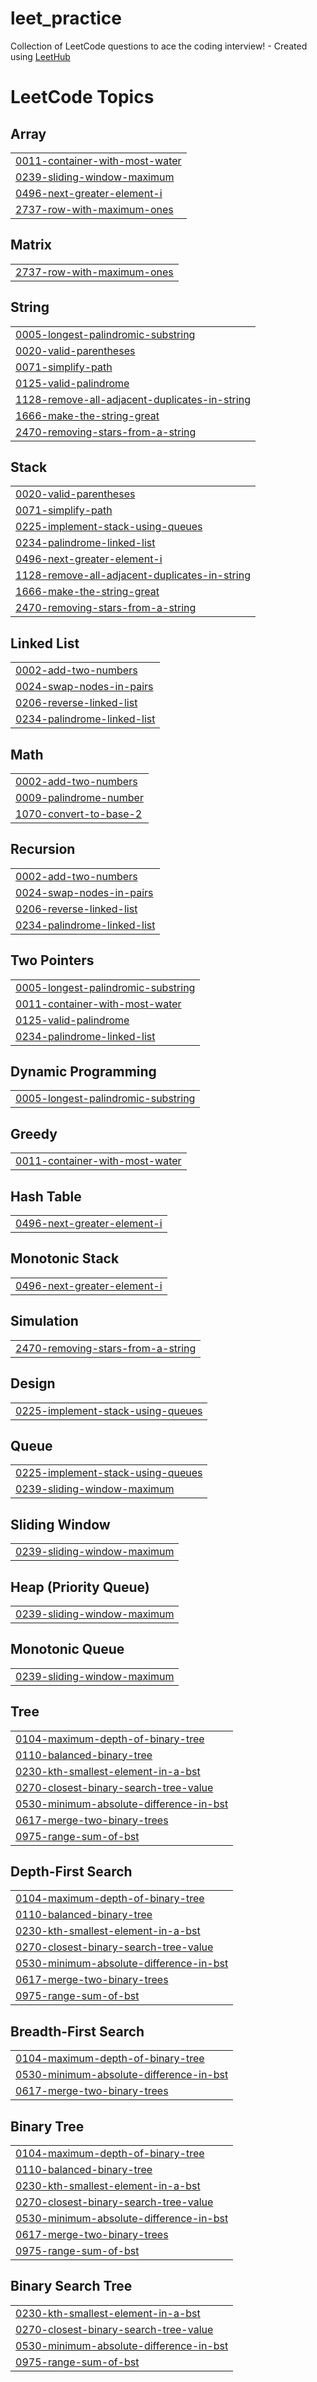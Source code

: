 # leet_practice
Collection of LeetCode questions to ace the coding interview! - Created using [LeetHub](https://github.com/QasimWani/LeetHub)

<!---LeetCode Topics Start-->
# LeetCode Topics
## Array
|  |
| ------- |
| [0011-container-with-most-water](https://github.com/AnthonyVillegas87/leet_practice/tree/master/0011-container-with-most-water) |
| [0239-sliding-window-maximum](https://github.com/AnthonyVillegas87/leet_practice/tree/master/0239-sliding-window-maximum) |
| [0496-next-greater-element-i](https://github.com/AnthonyVillegas87/leet_practice/tree/master/0496-next-greater-element-i) |
| [2737-row-with-maximum-ones](https://github.com/AnthonyVillegas87/leet_practice/tree/master/2737-row-with-maximum-ones) |
## Matrix
|  |
| ------- |
| [2737-row-with-maximum-ones](https://github.com/AnthonyVillegas87/leet_practice/tree/master/2737-row-with-maximum-ones) |
## String
|  |
| ------- |
| [0005-longest-palindromic-substring](https://github.com/AnthonyVillegas87/leet_practice/tree/master/0005-longest-palindromic-substring) |
| [0020-valid-parentheses](https://github.com/AnthonyVillegas87/leet_practice/tree/master/0020-valid-parentheses) |
| [0071-simplify-path](https://github.com/AnthonyVillegas87/leet_practice/tree/master/0071-simplify-path) |
| [0125-valid-palindrome](https://github.com/AnthonyVillegas87/leet_practice/tree/master/0125-valid-palindrome) |
| [1128-remove-all-adjacent-duplicates-in-string](https://github.com/AnthonyVillegas87/leet_practice/tree/master/1128-remove-all-adjacent-duplicates-in-string) |
| [1666-make-the-string-great](https://github.com/AnthonyVillegas87/leet_practice/tree/master/1666-make-the-string-great) |
| [2470-removing-stars-from-a-string](https://github.com/AnthonyVillegas87/leet_practice/tree/master/2470-removing-stars-from-a-string) |
## Stack
|  |
| ------- |
| [0020-valid-parentheses](https://github.com/AnthonyVillegas87/leet_practice/tree/master/0020-valid-parentheses) |
| [0071-simplify-path](https://github.com/AnthonyVillegas87/leet_practice/tree/master/0071-simplify-path) |
| [0225-implement-stack-using-queues](https://github.com/AnthonyVillegas87/leet_practice/tree/master/0225-implement-stack-using-queues) |
| [0234-palindrome-linked-list](https://github.com/AnthonyVillegas87/leet_practice/tree/master/0234-palindrome-linked-list) |
| [0496-next-greater-element-i](https://github.com/AnthonyVillegas87/leet_practice/tree/master/0496-next-greater-element-i) |
| [1128-remove-all-adjacent-duplicates-in-string](https://github.com/AnthonyVillegas87/leet_practice/tree/master/1128-remove-all-adjacent-duplicates-in-string) |
| [1666-make-the-string-great](https://github.com/AnthonyVillegas87/leet_practice/tree/master/1666-make-the-string-great) |
| [2470-removing-stars-from-a-string](https://github.com/AnthonyVillegas87/leet_practice/tree/master/2470-removing-stars-from-a-string) |
## Linked List
|  |
| ------- |
| [0002-add-two-numbers](https://github.com/AnthonyVillegas87/leet_practice/tree/master/0002-add-two-numbers) |
| [0024-swap-nodes-in-pairs](https://github.com/AnthonyVillegas87/leet_practice/tree/master/0024-swap-nodes-in-pairs) |
| [0206-reverse-linked-list](https://github.com/AnthonyVillegas87/leet_practice/tree/master/0206-reverse-linked-list) |
| [0234-palindrome-linked-list](https://github.com/AnthonyVillegas87/leet_practice/tree/master/0234-palindrome-linked-list) |
## Math
|  |
| ------- |
| [0002-add-two-numbers](https://github.com/AnthonyVillegas87/leet_practice/tree/master/0002-add-two-numbers) |
| [0009-palindrome-number](https://github.com/AnthonyVillegas87/leet_practice/tree/master/0009-palindrome-number) |
| [1070-convert-to-base-2](https://github.com/AnthonyVillegas87/leet_practice/tree/master/1070-convert-to-base-2) |
## Recursion
|  |
| ------- |
| [0002-add-two-numbers](https://github.com/AnthonyVillegas87/leet_practice/tree/master/0002-add-two-numbers) |
| [0024-swap-nodes-in-pairs](https://github.com/AnthonyVillegas87/leet_practice/tree/master/0024-swap-nodes-in-pairs) |
| [0206-reverse-linked-list](https://github.com/AnthonyVillegas87/leet_practice/tree/master/0206-reverse-linked-list) |
| [0234-palindrome-linked-list](https://github.com/AnthonyVillegas87/leet_practice/tree/master/0234-palindrome-linked-list) |
## Two Pointers
|  |
| ------- |
| [0005-longest-palindromic-substring](https://github.com/AnthonyVillegas87/leet_practice/tree/master/0005-longest-palindromic-substring) |
| [0011-container-with-most-water](https://github.com/AnthonyVillegas87/leet_practice/tree/master/0011-container-with-most-water) |
| [0125-valid-palindrome](https://github.com/AnthonyVillegas87/leet_practice/tree/master/0125-valid-palindrome) |
| [0234-palindrome-linked-list](https://github.com/AnthonyVillegas87/leet_practice/tree/master/0234-palindrome-linked-list) |
## Dynamic Programming
|  |
| ------- |
| [0005-longest-palindromic-substring](https://github.com/AnthonyVillegas87/leet_practice/tree/master/0005-longest-palindromic-substring) |
## Greedy
|  |
| ------- |
| [0011-container-with-most-water](https://github.com/AnthonyVillegas87/leet_practice/tree/master/0011-container-with-most-water) |
## Hash Table
|  |
| ------- |
| [0496-next-greater-element-i](https://github.com/AnthonyVillegas87/leet_practice/tree/master/0496-next-greater-element-i) |
## Monotonic Stack
|  |
| ------- |
| [0496-next-greater-element-i](https://github.com/AnthonyVillegas87/leet_practice/tree/master/0496-next-greater-element-i) |
## Simulation
|  |
| ------- |
| [2470-removing-stars-from-a-string](https://github.com/AnthonyVillegas87/leet_practice/tree/master/2470-removing-stars-from-a-string) |
## Design
|  |
| ------- |
| [0225-implement-stack-using-queues](https://github.com/AnthonyVillegas87/leet_practice/tree/master/0225-implement-stack-using-queues) |
## Queue
|  |
| ------- |
| [0225-implement-stack-using-queues](https://github.com/AnthonyVillegas87/leet_practice/tree/master/0225-implement-stack-using-queues) |
| [0239-sliding-window-maximum](https://github.com/AnthonyVillegas87/leet_practice/tree/master/0239-sliding-window-maximum) |
## Sliding Window
|  |
| ------- |
| [0239-sliding-window-maximum](https://github.com/AnthonyVillegas87/leet_practice/tree/master/0239-sliding-window-maximum) |
## Heap (Priority Queue)
|  |
| ------- |
| [0239-sliding-window-maximum](https://github.com/AnthonyVillegas87/leet_practice/tree/master/0239-sliding-window-maximum) |
## Monotonic Queue
|  |
| ------- |
| [0239-sliding-window-maximum](https://github.com/AnthonyVillegas87/leet_practice/tree/master/0239-sliding-window-maximum) |
## Tree
|  |
| ------- |
| [0104-maximum-depth-of-binary-tree](https://github.com/AnthonyVillegas87/leet_practice/tree/master/0104-maximum-depth-of-binary-tree) |
| [0110-balanced-binary-tree](https://github.com/AnthonyVillegas87/leet_practice/tree/master/0110-balanced-binary-tree) |
| [0230-kth-smallest-element-in-a-bst](https://github.com/AnthonyVillegas87/leet_practice/tree/master/0230-kth-smallest-element-in-a-bst) |
| [0270-closest-binary-search-tree-value](https://github.com/AnthonyVillegas87/leet_practice/tree/master/0270-closest-binary-search-tree-value) |
| [0530-minimum-absolute-difference-in-bst](https://github.com/AnthonyVillegas87/leet_practice/tree/master/0530-minimum-absolute-difference-in-bst) |
| [0617-merge-two-binary-trees](https://github.com/AnthonyVillegas87/leet_practice/tree/master/0617-merge-two-binary-trees) |
| [0975-range-sum-of-bst](https://github.com/AnthonyVillegas87/leet_practice/tree/master/0975-range-sum-of-bst) |
## Depth-First Search
|  |
| ------- |
| [0104-maximum-depth-of-binary-tree](https://github.com/AnthonyVillegas87/leet_practice/tree/master/0104-maximum-depth-of-binary-tree) |
| [0110-balanced-binary-tree](https://github.com/AnthonyVillegas87/leet_practice/tree/master/0110-balanced-binary-tree) |
| [0230-kth-smallest-element-in-a-bst](https://github.com/AnthonyVillegas87/leet_practice/tree/master/0230-kth-smallest-element-in-a-bst) |
| [0270-closest-binary-search-tree-value](https://github.com/AnthonyVillegas87/leet_practice/tree/master/0270-closest-binary-search-tree-value) |
| [0530-minimum-absolute-difference-in-bst](https://github.com/AnthonyVillegas87/leet_practice/tree/master/0530-minimum-absolute-difference-in-bst) |
| [0617-merge-two-binary-trees](https://github.com/AnthonyVillegas87/leet_practice/tree/master/0617-merge-two-binary-trees) |
| [0975-range-sum-of-bst](https://github.com/AnthonyVillegas87/leet_practice/tree/master/0975-range-sum-of-bst) |
## Breadth-First Search
|  |
| ------- |
| [0104-maximum-depth-of-binary-tree](https://github.com/AnthonyVillegas87/leet_practice/tree/master/0104-maximum-depth-of-binary-tree) |
| [0530-minimum-absolute-difference-in-bst](https://github.com/AnthonyVillegas87/leet_practice/tree/master/0530-minimum-absolute-difference-in-bst) |
| [0617-merge-two-binary-trees](https://github.com/AnthonyVillegas87/leet_practice/tree/master/0617-merge-two-binary-trees) |
## Binary Tree
|  |
| ------- |
| [0104-maximum-depth-of-binary-tree](https://github.com/AnthonyVillegas87/leet_practice/tree/master/0104-maximum-depth-of-binary-tree) |
| [0110-balanced-binary-tree](https://github.com/AnthonyVillegas87/leet_practice/tree/master/0110-balanced-binary-tree) |
| [0230-kth-smallest-element-in-a-bst](https://github.com/AnthonyVillegas87/leet_practice/tree/master/0230-kth-smallest-element-in-a-bst) |
| [0270-closest-binary-search-tree-value](https://github.com/AnthonyVillegas87/leet_practice/tree/master/0270-closest-binary-search-tree-value) |
| [0530-minimum-absolute-difference-in-bst](https://github.com/AnthonyVillegas87/leet_practice/tree/master/0530-minimum-absolute-difference-in-bst) |
| [0617-merge-two-binary-trees](https://github.com/AnthonyVillegas87/leet_practice/tree/master/0617-merge-two-binary-trees) |
| [0975-range-sum-of-bst](https://github.com/AnthonyVillegas87/leet_practice/tree/master/0975-range-sum-of-bst) |
## Binary Search Tree
|  |
| ------- |
| [0230-kth-smallest-element-in-a-bst](https://github.com/AnthonyVillegas87/leet_practice/tree/master/0230-kth-smallest-element-in-a-bst) |
| [0270-closest-binary-search-tree-value](https://github.com/AnthonyVillegas87/leet_practice/tree/master/0270-closest-binary-search-tree-value) |
| [0530-minimum-absolute-difference-in-bst](https://github.com/AnthonyVillegas87/leet_practice/tree/master/0530-minimum-absolute-difference-in-bst) |
| [0975-range-sum-of-bst](https://github.com/AnthonyVillegas87/leet_practice/tree/master/0975-range-sum-of-bst) |
<!---LeetCode Topics End-->